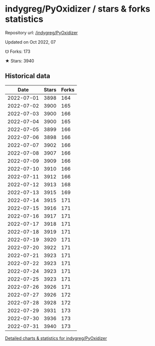 # indygreg/PyOxidizer / stars & forks statistics

Repository url: [/indygreg/PyOxidizer](https://github.com/indygreg/PyOxidizer)

Updated on Oct 2022, 07

☋ Forks: 173

★ Stars: 3940

## Historical data
| Date | Stars | Forks |
|------|-------|-------|
| 2022-07-01 | 3898 | 164 | 
| 2022-07-02 | 3900 | 165 | 
| 2022-07-03 | 3900 | 166 | 
| 2022-07-04 | 3900 | 165 | 
| 2022-07-05 | 3899 | 166 | 
| 2022-07-06 | 3898 | 166 | 
| 2022-07-07 | 3902 | 166 | 
| 2022-07-08 | 3907 | 166 | 
| 2022-07-09 | 3909 | 166 | 
| 2022-07-10 | 3910 | 166 | 
| 2022-07-11 | 3912 | 166 | 
| 2022-07-12 | 3913 | 168 | 
| 2022-07-13 | 3915 | 169 | 
| 2022-07-14 | 3915 | 171 | 
| 2022-07-15 | 3916 | 171 | 
| 2022-07-16 | 3917 | 171 | 
| 2022-07-17 | 3918 | 171 | 
| 2022-07-18 | 3919 | 171 | 
| 2022-07-19 | 3920 | 171 | 
| 2022-07-20 | 3922 | 171 | 
| 2022-07-21 | 3923 | 171 | 
| 2022-07-22 | 3923 | 171 | 
| 2022-07-24 | 3923 | 171 | 
| 2022-07-25 | 3923 | 171 | 
| 2022-07-26 | 3926 | 171 | 
| 2022-07-27 | 3926 | 172 | 
| 2022-07-28 | 3928 | 172 | 
| 2022-07-29 | 3931 | 173 | 
| 2022-07-30 | 3936 | 173 | 
| 2022-07-31 | 3940 | 173 | 


[Detailed charts & statistics for indygreg/PyOxidizer](https://reviewgithub.com/rep/indygreg/PyOxidizer)
